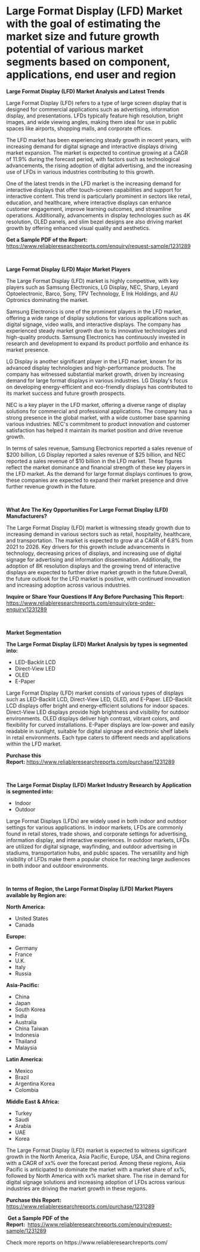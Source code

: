 <p><h1>Large Format Display (LFD) Market with the goal of estimating the market size and future growth potential of various market segments based on component, applications, end user and region</h1></p><p><strong>Large Format Display (LFD) Market Analysis and Latest Trends</strong></p>
<p><p>Large Format Display (LFD) refers to a type of large screen display that is designed for commercial applications such as advertising, information display, and presentations. LFDs typically feature high resolution, bright images, and wide viewing angles, making them ideal for use in public spaces like airports, shopping malls, and corporate offices.</p><p>The LFD market has been experiencing steady growth in recent years, with increasing demand for digital signage and interactive displays driving market expansion. The market is expected to continue growing at a CAGR of 11.9% during the forecast period, with factors such as technological advancements, the rising adoption of digital advertising, and the increasing use of LFDs in various industries contributing to this growth.</p><p>One of the latest trends in the LFD market is the increasing demand for interactive displays that offer touch-screen capabilities and support for interactive content. This trend is particularly prominent in sectors like retail, education, and healthcare, where interactive displays can enhance customer engagement, improve learning outcomes, and streamline operations. Additionally, advancements in display technologies such as 4K resolution, OLED panels, and slim bezel designs are also driving market growth by offering enhanced visual quality and aesthetics.</p></p>
<p><strong>Get a Sample PDF of the Report:&nbsp;</strong> <a href="https://www.reliableresearchreports.com/enquiry/request-sample/1231289">https://www.reliableresearchreports.com/enquiry/request-sample/1231289</a></p>
<p>&nbsp;</p>
<p><strong>Large Format Display (LFD) Major Market Players</strong></p>
<p><p>The Large Format Display (LFD) market is highly competitive, with key players such as Samsung Electronics, LG Display, NEC, Sharp, Leyard Optoelectronic, Barco, Sony, TPV Technology, E Ink Holdings, and AU Optronics dominating the market. </p><p>Samsung Electronics is one of the prominent players in the LFD market, offering a wide range of display solutions for various applications such as digital signage, video walls, and interactive displays. The company has experienced steady market growth due to its innovative technologies and high-quality products. Samsung Electronics has continuously invested in research and development to expand its product portfolio and enhance its market presence.</p><p>LG Display is another significant player in the LFD market, known for its advanced display technologies and high-performance products. The company has witnessed substantial market growth, driven by increasing demand for large format displays in various industries. LG Display's focus on developing energy-efficient and eco-friendly displays has contributed to its market success and future growth prospects.</p><p>NEC is a key player in the LFD market, offering a diverse range of display solutions for commercial and professional applications. The company has a strong presence in the global market, with a wide customer base spanning various industries. NEC's commitment to product innovation and customer satisfaction has helped it maintain its market position and drive revenue growth.</p><p>In terms of sales revenue, Samsung Electronics reported a sales revenue of $200 billion, LG Display reported a sales revenue of $25 billion, and NEC reported a sales revenue of $10 billion in the LFD market. These figures reflect the market dominance and financial strength of these key players in the LFD market. As the demand for large format displays continues to grow, these companies are expected to expand their market presence and drive further revenue growth in the future.</p></p>
<p>&nbsp;</p>
<p><strong>What Are The Key Opportunities For Large Format Display (LFD) Manufacturers?</strong></p>
<p><p>The Large Format Display (LFD) market is witnessing steady growth due to increasing demand in various sectors such as retail, hospitality, healthcare, and transportation. The market is expected to grow at a CAGR of 6.8% from 2021 to 2026. Key drivers for this growth include advancements in technology, decreasing prices of displays, and increasing use of digital signage for advertising and information dissemination. Additionally, the adoption of 8K resolution displays and the growing trend of interactive displays are expected to further drive market growth in the future.Overall, the future outlook for the LFD market is positive, with continued innovation and increasing adoption across various industries.</p></p>
<p><strong>Inquire or Share Your Questions If Any Before Purchasing This Report:</strong> <a href="https://www.reliableresearchreports.com/enquiry/pre-order-enquiry/1231289">https://www.reliableresearchreports.com/enquiry/pre-order-enquiry/1231289</a></p>
<p>&nbsp;</p>
<p><strong>Market Segmentation</strong></p>
<p><strong>The Large Format Display (LFD) Market Analysis by types is segmented into:</strong></p>
<p><ul><li>LED-Backlit LCD</li><li>Direct-View LED</li><li>OLED</li><li>E-Paper</li></ul></p>
<p><p>Large Format Display (LFD) market consists of various types of displays such as LED-Backlit LCD, Direct-View LED, OLED, and E-Paper. LED-Backlit LCD displays offer bright and energy-efficient solutions for indoor spaces. Direct-View LED displays provide high brightness and visibility for outdoor environments. OLED displays deliver high contrast, vibrant colors, and flexibility for curved installations. E-Paper displays are low-power and easily readable in sunlight, suitable for digital signage and electronic shelf labels in retail environments. Each type caters to different needs and applications within the LFD market.</p></p>
<p><strong>Purchase this Report:&nbsp;</strong><a href="https://www.reliableresearchreports.com/purchase/1231289">https://www.reliableresearchreports.com/purchase/1231289</a></p>
<p>&nbsp;</p>
<p><strong>The Large Format Display (LFD) Market Industry Research by Application is segmented into:</strong></p>
<p><ul><li>Indoor</li><li>Outdoor</li></ul></p>
<p><p>Large Format Displays (LFDs) are widely used in both indoor and outdoor settings for various applications. In indoor markets, LFDs are commonly found in retail stores, trade shows, and corporate settings for advertising, information display, and interactive experiences. In outdoor markets, LFDs are utilized for digital signage, wayfinding, and outdoor advertising in stadiums, transportation hubs, and public spaces. The versatility and high visibility of LFDs make them a popular choice for reaching large audiences in both indoor and outdoor environments.</p></p>
<p>&nbsp;</p>
<p><strong>In terms of Region, the Large Format Display (LFD) Market Players available by Region are:</strong></p>
<p>
    <p> <strong> North America: </strong>
        <ul>
            <li>United States</li>
            <li>Canada</li>
        </ul>
        </p> 
    <p> <strong> Europe: </strong>
        <ul>
            <li>Germany</li>
            <li>France</li>
            <li>U.K.</li>
            <li>Italy</li>
            <li>Russia</li>
        </ul>
        </p> 
    <p> <strong> Asia-Pacific: </strong>
        <ul>
            <li>China</li>
            <li>Japan</li>
            <li>South Korea</li>
            <li>India</li>
            <li>Australia</li>
            <li>China Taiwan</li>
            <li>Indonesia</li>
            <li>Thailand</li>
            <li>Malaysia</li>
        </ul>
        </p> 
    <p> <strong> Latin America: </strong>
        <ul>
            <li>Mexico</li>
            <li>Brazil</li>
            <li>Argentina Korea</li>
            <li>Colombia</li>
        </ul>
        </p> 
    <p> <strong> Middle East & Africa: </strong>
        <ul>
            <li>Turkey</li>
            <li>Saudi</li>
            <li>Arabia</li>
            <li>UAE</li>
            <li>Korea</li>
        </ul>
    </p>
    </p>
<p><p>The Large Format Display (LFD) market is expected to witness significant growth in the North America, Asia Pacific, Europe, USA, and China regions with a CAGR of xx% over the forecast period. Among these regions, Asia Pacific is anticipated to dominate the market with a market share of xx%, followed by North America with xx% market share. The rise in demand for digital signage solutions and increasing adoption of LFDs across various industries are driving the market growth in these regions.</p></p>
<p><strong>Purchase this Report: </strong><a href="https://www.reliableresearchreports.com/purchase/1231289">https://www.reliableresearchreports.com/purchase/1231289</a></p>
<p>&nbsp;<strong>Get a Sample PDF of the Report:&nbsp;&nbsp;</strong><a href="https://www.reliableresearchreports.com/enquiry/request-sample/1231289">https://www.reliableresearchreports.com/enquiry/request-sample/1231289</a></p>
<p><strong></strong></p>
<p>Check more reports on https://www.reliableresearchreports.com/</p>
